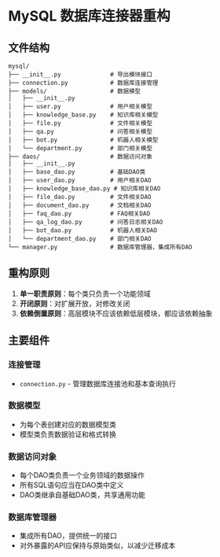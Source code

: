 # MySQL 数据库连接器重构

## 文件结构
```
mysql/
├── __init__.py              # 导出模块接口
├── connection.py            # 数据库连接管理
├── models/                  # 数据模型
│   ├── __init__.py          
│   ├── user.py              # 用户相关模型
│   ├── knowledge_base.py    # 知识库相关模型
│   ├── file.py              # 文件相关模型
│   ├── qa.py                # 问答相关模型
│   ├── bot.py               # 机器人相关模型
│   └── department.py        # 部门相关模型
├── daos/                    # 数据访问对象
│   ├── __init__.py
│   ├── base_dao.py          # 基础DAO类
│   ├── user_dao.py          # 用户相关DAO
│   ├── knowledge_base_dao.py # 知识库相关DAO
│   ├── file_dao.py          # 文件相关DAO
│   ├── document_dao.py      # 文档相关DAO
│   ├── faq_dao.py           # FAQ相关DAO
│   ├── qa_log_dao.py        # 问答日志相关DAO
│   ├── bot_dao.py           # 机器人相关DAO
│   └── department_dao.py    # 部门相关DAO
└── manager.py               # 数据库管理器，集成所有DAO
```

## 重构原则

1. **单一职责原则**：每个类只负责一个功能领域
2. **开闭原则**：对扩展开放，对修改关闭
3. **依赖倒置原则**：高层模块不应该依赖低层模块，都应该依赖抽象

## 主要组件

### 连接管理
- `connection.py` - 管理数据库连接池和基本查询执行

### 数据模型
- 为每个表创建对应的数据模型类
- 模型类负责数据验证和格式转换

### 数据访问对象
- 每个DAO类负责一个业务领域的数据操作
- 所有SQL语句应当在DAO类中定义
- DAO类继承自基础DAO类，共享通用功能

### 数据库管理器
- 集成所有DAO，提供统一的接口
- 对外暴露的API应保持与原始类似，以减少迁移成本 